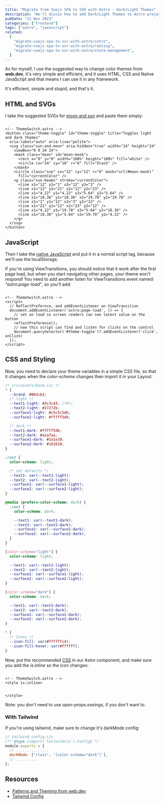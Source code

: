 ```yaml
---
title: "Migrate from Vuejs SPA to SSR with Astro - Dark/Light Themes"
description: "We'll discus how to add Dark/Light Themes to Astro projects, using a native approach."
pubDate: "11 Nov 2023"
categories: ["frontend"]
tags: ["astro", "javascript"]
related:
  [
    "migrate-vuejs-spa-to-ssr-with-astro/intro",
    "migrate-vuejs-spa-to-ssr-with-astro/routing",
    "migrate-vuejs-spa-to-ssr-with-astro/state-management",
  ]
---
```


As for myself, I use the suggested way to change color themes from **web.dev**, it's very simple and efficient, and it uses HTML, CSS and Native JavaScript and that means I can use it in any framework.

It's efficient, simple and stupid, and that's it.

## HTML and SVGs

I take the suggested SVGs for [moon and sun](https://web.dev/patterns/theming/theme-switch?hl=en "web.dev - Theme Switch") and paste them simply:

```astro

<!-- ThemeSwitch.astro -->
<button class="theme-toggle" id="theme-toggle" title="Toggles light and dark themes"
  aria-label="auto" aria-live="polite">
  <svg class="sun-and-moon" aria-hidden="true" width="24" height="24"
    viewBox="0 0 24 24">
    <mask class="moon" id="moon-mask">
      <rect x="0" y="0" width="100%" height="100%" fill="white" />
      <circle cx="24" cy="10" r="6" fill="black" />
    </mask>
    <circle class="sun" cx="12" cy="12" r="6" mask="url(#moon-mask)"
      fill="currentColor" />
    <g class="sun-beams" stroke="currentColor">
      <line x1="12" y1="1" x2="12" y2="3" />
      <line x1="12" y1="21" x2="12" y2="23" />
      <line x1="4.22" y1="4.22" x2="5.64" y2="5.64" />
      <line x1="18.36" y1="18.36" x2="19.78" y2="19.78" />
      <line x1="1" y1="12" x2="3" y2="12" />
      <line x1="21" y1="12" x2="23" y2="12" />
      <line x1="4.22" y1="19.78" x2="5.64" y2="18.36" />
      <line x1="18.36" y1="5.64" x2="19.78" y2="4.22" />
    </g>
  </svg>
</button>
```

## JavaScript

Then I take the [native JavaScript](https://web.dev/patterns/theming/theme-switch?hl=en#js "web.dev - Theme Switch javascript") and put it in a normal script tag, because we'll use the localStorage.

If you're using ViewTransitions, you should notice that it work after the first page load, but when you start navigating other pages, your theme won't respond!
You need to add another listen for ViewTransitions event named: _"astro:page-load"_, so you'll add:

```astro

<!-- ThemeSwitch.astro -->
<script>
  // ReflectPrefernce, and addEventListener on ViewTransition
  document.addEventListener('astro:page-load', () => {
    // set on load so screen readers can see latest value on the button
    reflectPreference();
    // now this script can find and listen for clicks on the control
    document.querySelector('#theme-toggle')?.addEventListener('click', onClick)
  });
</script>
```

## CSS and Styling

Now, you need to declare your theme variables in a simple CSS file, so that it changes when the _color-scheme_ changes then import it in your Layout:

```css
/* src/assets/base.css */
* {
  --brand: #003cb3;
  /* light */
  --text1-light: #3c3c43; /*#*/
  --text2-light: #27272b;
  --surface1-light: #c5c5c5db;
  --surface2-light: #fffff5db;

  /* dark */
  --text1-dark: #fffff5db;
  --text2-dark: #a1a7aa;
  --surface1-dark: #1e1e20;
  --surface2-dark: #161618;
}

:root {
  color-scheme: light;

  /* set defaults */
  --text1: var(--text1-light);
  --text2: var(--text2-light);
  --surface1: var(--surface1-light);
  --surface2: var(--surface2-light);
}

@media (prefers-color-scheme: dark) {
  :root {
    color-scheme: dark;

    --text1: var(--text1-dark);
    --text2: var(--text2-dark);
    --surface1: var(--surface1-dark);
    --surface2: var(--surface2-dark);
  }
}

[color-scheme="light"] {
  color-scheme: light;

  --text1: var(--text1-light);
  --text2: var(--text2-light);
  --surface1: var(--surface1-light);
  --surface2: var(--surface2-light);
}

[color-scheme="dark"] {
  color-scheme: dark;

  --text1: var(--text1-dark);
  --text2: var(--text2-dark);
  --surface1: var(--surface1-dark);
  --surface2: var(--surface2-dark);
}

* {
  /* Icons */
  --icon-fill: var(#ffffffc4);
  --icon-fill-hover: var(#ffffff);
}
```

Now, put the recommended [CSS](https://web.dev/patterns/theming/theme-switch?hl=en#css "web.dev - Theme Switch CSS") in our Astro component, and make sure you add the _is:inline_ so the icon changes:

```astro

<!-- ThemeSwitch.astro -->
<style is:inline>


</style>
```

Note: you don't need to use _open-props.easings_, if you don't want to.

### With Tailwind

If you're using tailwind, make sure to change it's darkMode config:

```js
// tailwind.config.cjs
/** @type {import('tailwindcss').Config} */
module.exports = {
  // ...............
  darkMode: ["class", '[color-scheme="dark"]'],
  // ..........
};
```

## Resources

- [Patterns and Theming from web.dev](https://web.dev/patterns/theming/ "web.dev")
- [Tailwind Config](https://tailwindcss.com/docs/dark-mode "tailwind.com")
